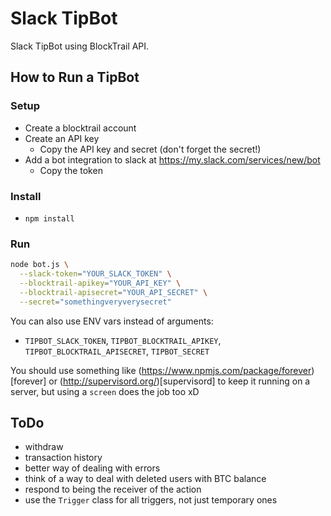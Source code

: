 Slack TipBot
============
Slack TipBot using BlockTrail API.


How to Run a TipBot
-------------------
### Setup
 - Create a blocktrail account 
 - Create an API key
    - Copy the API key and secret (don't forget the secret!)
 - Add a bot integration to slack at https://my.slack.com/services/new/bot
    - Copy the token

### Install
 - `npm install`

### Run
```sh
node bot.js \
  --slack-token="YOUR_SLACK_TOKEN" \
  --blocktrail-apikey="YOUR_API_KEY" \
  --blocktrail-apisecret="YOUR_API_SECRET" \
  --secret="somethingveryverysecret"
```

You can also use ENV vars instead of arguments:
 - `TIPBOT_SLACK_TOKEN`, `TIPBOT_BLOCKTRAIL_APIKEY`, `TIPBOT_BLOCKTRAIL_APISECRET`, `TIPBOT_SECRET`

You should use something like (https://www.npmjs.com/package/forever)[forever] or (http://supervisord.org/)[supervisord] to keep it running on a server,
but using a `screen` does the job too xD


ToDo
----
 - withdraw
 - transaction history
 - better way of dealing with errors
 - think of a way to deal with deleted users with BTC balance
 - respond to being the receiver of the action
 - use the `Trigger` class for all triggers, not just temporary ones
